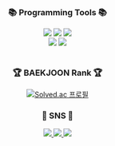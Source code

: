 
<div align=center>
	<h3>📚 Programming Tools 📚</h3>
</div>
<div align="center">
	<img src="https://img.shields.io/badge/Python-3776AB?style=flat&logo=Python&logoColor=white" />
  <img src="https://img.shields.io/badge/C-A8B9CC?style=flat&logo=C&logoColor=white" />
  <img src="https://img.shields.io/badge/C++-00599C?style=flat&logo=C&logoColor=white" />
	<br>
	<img src="https://img.shields.io/badge/MySQL-4479A1?style=flat&logo=MySQL&logoColor=white" />
	<img src="https://img.shields.io/badge/Excel-217346?style=flat&logo=Microsoft Excel&logoColor=white" />
</div>
<br>
<div align=center>
	<h3>🏆 BAEKJOON Rank 🏆</h3>
	
[![Solved.ac 프로필](http://mazassumnida.wtf/api/generate_badge?boj=asaf0121)](https://solved.ac/asaf0121)
</div>
<div align=center>
	<h3>🎨 SNS 🎨</h3>
</div>
<div align=center>
	<a href="https://velog.io/@asaf0121">
		<img src="https://img.shields.io/badge/Velog-20C997?style=flat&logo=Velog&logoColor=white" />
	</a>
	<a href="https://github.com/woohyuk-christopher-choi">
		<img src="https://img.shields.io/badge/GitHub-181717?style=flat&logo=GitHub&logoColor=white" />
	</a>
	<a href="https://www.notion.so/CV-Resume-5cd0cd6818384b4b8e3adf44715d90be">
		<img src="https://img.shields.io/badge/Notion-000000?style=flat&logo=Notion&logoColor=white" />
	</a>
	<br>
</div>
<br>
<div align=center>
</div>
